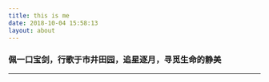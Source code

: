 ```yaml
---
title: this is me
date: 2018-10-04 15:58:13
layout: about
---
```

### 佩一口宝剑，行歌于市井田园，追星逐月，寻觅生命的静美 ###
--- 
